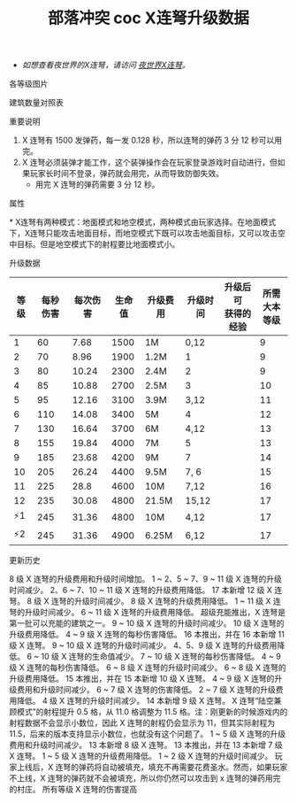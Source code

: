 ﻿---
title: "部落冲突 coc X连弩升级数据"
navTitle: "X连弩（十字连弩）"
shownTitle: "X连弩（十字连弩）"
description: "X连弩会发射威力巨大的弩箭。您可将X连弩设置为攻击地面单位，或攻击空中单位。"
module: upgrade-home
imgFolder: home_buildings/0309
wiki: https://clashofclans.fandom.com/wiki/X-Bow
canonical: /upgrade/0309-X-Bow
---

- *如想查看夜世界的X连弩，请访问 [夜世界X连弩](/upgrade/110e-X-Bow)。*

<UnitInfo :folder="$frontmatter.imgFolder" imgSrc="X-Bow12_hd.png" :imgAlt="$frontmatter.navTitle" :description="$frontmatter.description" :isSmallImg="true" />

<SmallTitle>各等级图片</SmallTitle>

<Panel>
    <UnitImgGroup title="地面模式" :folder="$frontmatter.imgFolder">
        <UnitImg imgTitle="1 级" imgSrc="X-Bow1.png" />
        <UnitImg imgTitle="2 级" imgSrc="X-Bow2.png" />
        <UnitImg imgTitle="3 级" imgSrc="X-Bow3.png" />
        <UnitImg imgTitle="4 级" imgSrc="X-Bow4.png" />
        <UnitImg imgTitle="5 级" imgSrc="X-Bow5.png" />
        <UnitImg imgTitle="6 级" imgSrc="X-Bow6.png" />
        <UnitImg imgTitle="7 级" imgSrc="X-Bow7.png" />
        <UnitImg imgTitle="8 级" imgSrc="X-Bow8.png" />
        <UnitImg imgTitle="9 级" imgSrc="X-Bow9.png" />
        <UnitImg imgTitle="10 级" imgSrc="X-Bow10.png" />
        <UnitImg imgTitle="11 级" imgSrc="X-Bow11.png" />
        <UnitImg imgTitle="12 级" imgSrc="X-Bow12.png" />
    </UnitImgGroup>
    <UnitImgGroup title="地空模式" :folder="$frontmatter.imgFolder">
        <UnitImg imgTitle="1 级" imgSrc="X-Bow1_Air.png" />
        <UnitImg imgTitle="2 级" imgSrc="X-Bow2_Air.png" />
        <UnitImg imgTitle="3 级" imgSrc="X-Bow3_Air.png" />
        <UnitImg imgTitle="4 级" imgSrc="X-Bow4_Air.png" />
        <UnitImg imgTitle="5 级" imgSrc="X-Bow5_Air.png" />
        <UnitImg imgTitle="6 级" imgSrc="X-Bow6_Air.png" />
        <UnitImg imgTitle="7 级" imgSrc="X-Bow7_Air.png" />
        <UnitImg imgTitle="8 级" imgSrc="X-Bow8_Air.png" />
        <UnitImg imgTitle="9 级" imgSrc="X-Bow9_Air.png" />
        <UnitImg imgTitle="10 级" imgSrc="X-Bow10_Air.png" />
        <UnitImg imgTitle="11 级" imgSrc="X-Bow11_Air.png" />
        <UnitImg imgTitle="12 级" imgSrc="X-Bow12_Air.png" />
    </UnitImgGroup>
    <UnitImgGroup title="地面模式（无弹药）" :folder="$frontmatter.imgFolder">
        <UnitImg imgTitle="1 级" imgSrc="X-Bow1_Depleted.png" />
        <UnitImg imgTitle="2 级" imgSrc="X-Bow2_Depleted.png" />
        <UnitImg imgTitle="3 级" imgSrc="X-Bow3_Depleted.png" />
        <UnitImg imgTitle="4 级" imgSrc="X-Bow4_Depleted.png" />
        <UnitImg imgTitle="5 级" imgSrc="X-Bow5_Depleted.png" />
        <UnitImg imgTitle="6 级" imgSrc="X-Bow6_Depleted.png" />
        <UnitImg imgTitle="7 级" imgSrc="X-Bow7_Depleted.png" />
        <UnitImg imgTitle="8 级" imgSrc="X-Bow8_Depleted.png" />
        <UnitImg imgTitle="9 级" imgSrc="X-Bow9_Depleted.png" />
        <UnitImg imgTitle="10 级" imgSrc="X-Bow10_Depleted.png" />
        <UnitImg imgTitle="11 级" imgSrc="X-Bow11_Depleted.png" />
        <UnitImg imgTitle="12 级" imgSrc="X-Bow12_Depleted.png" />
    </UnitImgGroup>
    <UnitImgGroup title="地空模式（无弹药）" :folder="$frontmatter.imgFolder">
        <UnitImg imgTitle="1 级" imgSrc="X-Bow1_Air_Depleted.png" />
        <UnitImg imgTitle="2 级" imgSrc="X-Bow2_Air_Depleted.png" />
        <UnitImg imgTitle="3 级" imgSrc="X-Bow3_Air_Depleted.png" />
        <UnitImg imgTitle="4 级" imgSrc="X-Bow4_Air_Depleted.png" />
        <UnitImg imgTitle="5 级" imgSrc="X-Bow5_Air_Depleted.png" />
        <UnitImg imgTitle="6 级" imgSrc="X-Bow6_Air_Depleted.png" />
        <UnitImg imgTitle="7 级" imgSrc="X-Bow7_Air_Depleted.png" />
        <UnitImg imgTitle="8 级" imgSrc="X-Bow8_Air_Depleted.png" />
        <UnitImg imgTitle="9 级" imgSrc="X-Bow9_Air_Depleted.png" />
        <UnitImg imgTitle="10 级" imgSrc="X-Bow10_Air_Depleted.png" />
        <UnitImg imgTitle="11 级" imgSrc="X-Bow11_Air_Depleted.png" />
        <UnitImg imgTitle="12 级" imgSrc="X-Bow12_Air_Depleted.png" />
    </UnitImgGroup>
</Panel>

<SmallTitle>建筑数量对照表</SmallTitle>

<BuildingNum>
    <BuildingNumRow title="大本等级" num="1 - 8, 9, 10, 11 - 17" />
    <BuildingNumRow title="建筑数量" num="    0, 2,  3,       4" />
</BuildingNum>

<SmallTitle>重要说明</SmallTitle>

1. X 连弩有 1500 发弹药，每一发 0.128 秒，所以连弩的弹药 3 分 12 秒可以用完。
2. X 连弩必须装弹才能工作，这个装弹操作会在玩家登录游戏时自动进行，但如果玩家长时间不登录，弹药就会用完，从而导致防御失效。
    - 用完 X 连弩的弹药需要 3 分 12 秒。

<SmallTitle>属性</SmallTitle>

<UnitProperties>
    <UnitProperty pKey="占地面积" pValue="3×3" />
    <UnitProperty pKey="判定面积" pValue="2×2" :isJudgeSquare="true" />
    <UnitProperty pKey="伤害类型" pValue="单体伤害" />
    <UnitProperty pKey="攻击的目标" pValue="可调整<sup>*</sup>" />
    <UnitProperty pKey="射程" pValue="14 格 (地面)<br>11.5 格 (地空)" />
    <UnitProperty pKey="攻速" pValue="0.128 秒/次" />
    <UnitProperty pKey="弹药数量" pValue="1 500" />
</UnitProperties>

\* X连弩有两种模式：地面模式和地空模式，两种模式由玩家选择。在地面模式下，X连弩只能攻击地面目标，而地空模式下既可以攻击地面目标，又可以攻击空中目标。但是地空模式下的射程要比地面模式小。

<SmallTitle>升级数据</SmallTitle>

<script setup>
const tableExtraInfo = [
    {
        "column": 4,
        "type": "cost",
        "gpClass": "building",
        "icon": "Gold"
    },
    {
        "column": 5,
        "type": "time",
        "gpClass": "building"
    },
    {
        "column": 6,
        "type": "exp",
        "icon": "Exp"
    }
];
</script>

<UnitTable :tableExtraInfo="tableExtraInfo">

| 等级 | 每秒伤害 | 每次伤害 | 生命值 | 升级费用 |  升级时间  |升级后可<br>获得的经验| 所需<br>大本等级 |
| ---- |   ---   |   ---   |   ---  |   ---   |    ---    |        ---          |       ---      |
|   1  |    60   |   7.68  |  1500  |    1M   |    0,12   |                     |        9       |
|   2  |    70   |   8.96  |  1900  |  1.2M   |    1      |                     |        9       |
|   3  |    80   |  10.24  |  2300  |  2.4M   |    2      |                     |        9       |
|   4  |    85   |  10.88  |  2700  |  2.5M   |    3      |                     |       10       |
|   5  |    95   |  12.16  |  3100  |  3.9M   |    3,12   |                     |       11       |
|   6  |   110   |  14.08  |  3400  |    5M   |    4      |                     |       12       |
|   7  |   130   |  16.64  |  3700  |    6M   |    4,12   |                     |       13       |
|   8  |   155   |  19.84  |  4000  |    7M   |    5      |                     |       13       |
|   9  |   185   |  23.68  |  4200  |    9M   |    7      |                     |       14       |
|  10  |   205   |  26.24  |  4400  |  9.5M   |    7, 6   |                     |       15       |
|  11  |   225   |  28.8   |  4600  |   10M   |    7,12   |                     |       16       |
|  12  |   235   |  30.08  |  4800  | 21.5M   |   15,12   |                     |       17       |
| ⚡1  |   245   |  31.36  |  4800  |   10M   |    4,12   |                     |       17       |
| ⚡2  |   245   |  31.36  |  4900  | 6.25M   |    6,12   |                     |       17       |
</UnitTable>

<SmallTitle>更新历史</SmallTitle>

<Timeline>
    <TimelineItem date="2025/03/24">
        <TimelineRow>8 级 X 连弩的升级费用和升级时间增加。</TimelineRow>
        <TimelineRow>1 ~ 2、5 ~ 7、9 ~ 11 级 X 连弩的升级时间减少。</TimelineRow>
        <TimelineRow>2、6 ~ 7、10 ~ 11 级 X 连弩的升级费用降低。</TimelineRow>
    </TimelineItem>
    <TimelineItem date="2025/02/10">
        <TimelineRow>17 本新增 12 级 X 连弩。</TimelineRow>
        <TimelineRow>8 级 X 连弩的升级时间减少。</TimelineRow>
        <TimelineRow>8 级 X 连弩的升级费用降低。</TimelineRow>
    </TimelineItem>
    <TimelineItem date="2024/11/25">
        <TimelineRow>1 ~ 11 级 X 连弩的升级时间减少。</TimelineRow>
        <TimelineRow>6 ~ 11 级 X 连弩的升级费用降低。</TimelineRow>
    </TimelineItem>
    <TimelineItem date="2024/09/09">
        <TimelineRow>超级充能推出，X 连弩是第一批可以充能的建筑之一。</TimelineRow>
    </TimelineItem>
    <TimelineItem date="2024/06/18">
        <TimelineRow>9 ~ 10 级 X 连弩的升级时间减少。</TimelineRow>
        <TimelineRow>10 级 X 连弩的升级费用降低。</TimelineRow>
    </TimelineItem>
    <TimelineItem date="2024/06/03">
        <TimelineRow>4 ~ 9 级 X 连弩的每秒伤害降低。</TimelineRow>
    </TimelineItem>
    <TimelineItem date="2023/12/12">
        <TimelineRow>16 本推出，并在 16 本新增 11 级 X 连弩。</TimelineRow>
        <TimelineRow>9 ~ 10 级 X 连弩的升级时间减少。</TimelineRow>
        <TimelineRow>4、5、9 级 X 连弩的升级费用降低。</TimelineRow>
        <TimelineRow>6 ~ 10 级 X 连弩的生命值减少。</TimelineRow>
        <TimelineRow>7 ~ 10 级 X 连弩的每秒伤害降低。</TimelineRow>
    </TimelineItem>
    <TimelineItem date="2023/09/28">
        <TimelineRow>4 ~ 9 级 X 连弩的每秒伤害降低。</TimelineRow>
    </TimelineItem>
    <TimelineItem date="2023/06/12">
        <TimelineRow>6 ~ 8 级 X 连弩的升级时间减少。</TimelineRow>
        <TimelineRow>6 ~ 8 级 X 连弩的升级费用降低。</TimelineRow>
    </TimelineItem>
    <TimelineItem date="2022/10/10">
        <TimelineRow>15 本推出，并在 15 本新增 10 级 X 连弩。</TimelineRow>
        <TimelineRow>4 ~ 9 级 X 连弩的升级费用和升级时间减少。</TimelineRow>
    </TimelineItem>
    <TimelineItem date="2022/06/27">
        <TimelineRow>6 ~ 7 级 X 连弩的伤害降低。</TimelineRow>
    </TimelineItem>
    <TimelineItem date="2021/12/09">
        <TimelineRow>2 ~ 7 级 X 连弩的升级费用降低。</TimelineRow>
        <TimelineRow>4 级 X 连弩的升级时间减少。</TimelineRow>
    </TimelineItem>
        <TimelineItem date="2021/09/27">
        <TimelineRow>14 本新增 9 级 X 连弩。</TimelineRow>
    </TimelineItem>
    <TimelineItem date="2021/08/12">
        <TimelineRow>X 连弩“陆空兼顾模式”的射程提升 0.5 格，从 11.0 格调整为 11.5 格。注：刚更新的时候游戏内的射程数据不会显示小数位，因此 X 连弩的射程仍会显示为 11，但其实际射程为 11.5，后来的版本支持显示小数位，也就没有这个问题了。</TimelineRow>
    </TimelineItem>
    <TimelineItem date="2021/04/12">
        <TimelineRow>1 ~ 5 级 X 连弩的升级费用和升级时间减少。</TimelineRow>
    </TimelineItem>
    <TimelineItem date="2020/12/07">
        <TimelineRow>13 本新增 8 级 X 连弩。</TimelineRow>
    </TimelineItem>
    <TimelineItem date="2019/12/09">
        <TimelineRow>13 本推出，并在 13 本新增 7 级 X 连弩。</TimelineRow>
    </TimelineItem>
        <TimelineItem date="2019/04/02">
        <TimelineRow>1 ~ 5 级 X 连弩的升级费用降低。</TimelineRow>
        <TimelineRow>1 ~ 2 级 X 连弩的升级时间减少。</TimelineRow>
        <TimelineRow>玩家上线后，X 连弩的弹药将自动被填充，填充不再需要花费圣水。然而，如果玩家不上线，X 连弩的弹药就不会被填充，所以你仍然可以攻击到 x 连弩的弹药用完的村庄。</TimelineRow>
    </TimelineItem>
    <TimelineItem date="2019/02/22">
        <TimelineRow>所有等级 X 连弩的伤害提高</TimelineRow>
    </TimelineItem>   
    <TimelineItem :historyBottom="true" />
</Timeline>